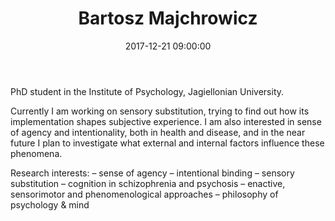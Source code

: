 ﻿---
layout: post
title:  "Bartosz Majchrowicz"
date:   2017-12-21 09:00:00
categories: people
image-file: /images/people/bmajchrowicz.jpg
category: clab
mail: majchrowicz.b@gmail.com
website: 
twitter:
researchgate: 
---

PhD student in the Institute of Psychology, Jagiellonian University.

Currently I am working on sensory substitution, trying to find out how its implementation shapes subjective experience. I am also interested in sense of agency and intentionality, both in health and disease, and in the near future I plan to investigate what external and internal factors influence these phenomena.
          
Research interests:
– sense of agency
– intentional binding
– sensory substitution
– cognition in schizophrenia and psychosis
– enactive, sensorimotor and phenomenological approaches
– philosophy of psychology & mind



    
    
    
    
